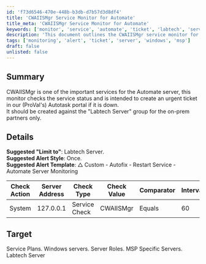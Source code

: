 ```yaml
---
id: 'f73d6546-470e-448b-b3db-d7b57d3d8df4'
title: 'CWAIISMgr Service Monitor for Automate'
title_meta: 'CWAIISMgr Service Monitor for Automate'
keywords: ['monitor', 'service', 'automate', 'ticket', 'labtech', 'server']
description: 'This document outlines the CWAIISMgr service monitor for the Automate server, detailing its purpose, configuration, and alert settings to ensure timely ticket creation in the Autotask portal when the service is down.'
tags: ['monitoring', 'alert', 'ticket', 'server', 'windows', 'msp']
draft: false
unlisted: false
---
```

## Summary

CWAIISMgr is one of the important services for the Automate server, this monitor checks the service status and is intended to create an urgent ticket in our (ProVal's) Autotask portal if it is down.  
It should be created against the "Labtech Server" group for the on-prem partners only.

## Details

**Suggested "Limit to"**: Labtech Server.  
**Suggested Alert Style**: Once.  
**Suggested Alert Template**: △ Custom - Autofix - Restart Service - Automate Server Monitoring  

| Check Action | Server Address | Check Type    | Check Value | Comparator | Interval | Result |
|--------------|----------------|---------------|-------------|------------|----------|--------|
| System       | 127.0.0.1     | Service Check | CWAIISMgr   | Equals     | 60       | 1      |

## Target

Service Plans. Windows servers. Server Roles. MSP Specific Servers. Labtech Server






